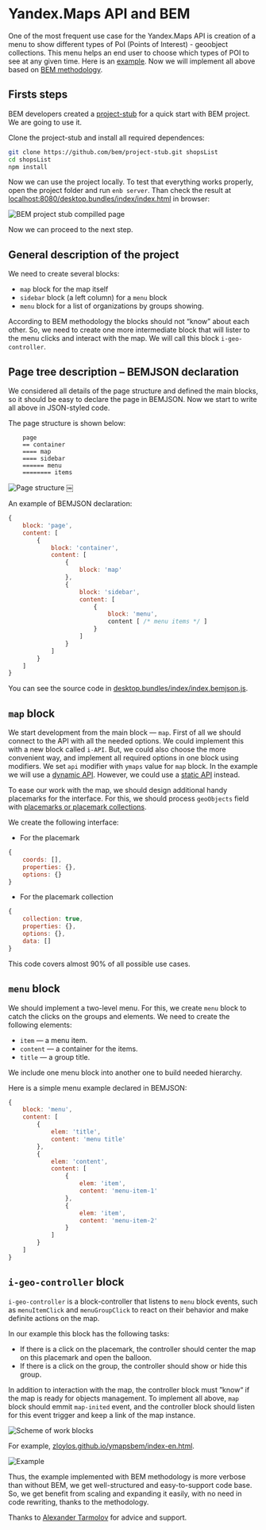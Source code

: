 # Yandex.Maps API and BEM

One of the most frequent use case for the Yandex.Maps API is creation of a menu to show different types of PoI (Points of Interest) - geoobject collections. This menu helps an end user to choose which types of POI to see at any given time. Here is an [example](https://dimik.github.com/ymaps/examples/group-menu/menu03.html). Now we will implement all above based on [BEM methodology](https://en.bem.info/method/).

## Firsts steps

BEM developers created a [project-stub](https://en.bem.info/tutorials/project-stub/) for a quick start with BEM project. We are going to use it.

Clone the project-stub and install all required dependences:

```bash
git clone https://github.com/bem/project-stub.git shopsList
cd shopsList
npm install
```

Now we can use the project locally. To test that everything works properly, open the project folder and run `enb server`. Than check the result at [localhost:8080/desktop.bundles/index/index.html](http://localhost:8080/desktop.bundles/index/index.html) in browser:

![BEM project stub compilled page](https://img-fotki.yandex.ru/get/6808/246231603.0/0_14ad3a_514cc2ef_orig)

Now we can proceed to the next step.

## General description of the project

We need to create several blocks:

* `map` block for the map itself
* `sidebar` block (a left column) for a `menu` block
* `menu` block for a list of organizations by groups showing.

According to BEM methodology the blocks should not “know” about each other. So, we need to create one more intermediate block that will lister to the menu clicks and interact with the map. We will call this block `i-geo-controller`.

## Page tree description – BEMJSON declaration

We considered all details of the page structure and defined the main blocks, so it should be easy to declare the page in BEMJSON. Now we start to write all above in JSON-styled code.

The page structure is shown below:

```
    page
    == container
    ==== map
    ==== sidebar
    ====== menu
    ======== items
```

![Page structure](https://img-fotki.yandex.ru/get/6822/246231603.0/0_14ad39_a3d53b98_orig)
￼

An example of BEMJSON declaration:

````js
{
    block: 'page',
    content: [
        {
            block: 'container',
            content: [
                {
                    block: 'map'
                },
                {
                    block: 'sidebar',
                    content: [
                        {
                            block: 'menu',
                            content [ /* menu items */ ]
                        }
                    ]
                }
            ]
        }
    ]
}
````

You can see the source code in [desktop.bundles/index/index.bemjson.js](https://github.com/zloylos/ymaps-and-bem/blob/master/desktop.bundles/index/index.bemjson.js).

## `map` block

We start development from the main block — `map`. First of all we should connect to the API with all the needed options. We could implement this with a new block called `i-API`. But, we could also choose the more convenient way, and implement all required options in one block using modifiers. We set `api` modifier with `ymaps` value for `map` block. In the example we will use a [dynamic API](http://api.yandex.ru/maps/doc/jsapi/). However, we could use a [static API](http://api.yandex.ru/maps/doc/staticapi/) instead.

To ease our work with the map, we should design additional handy placemarks for the interface. For this, we should process `geoObjects` field with [placemarks or placemark collections](http://api.yandex.com/maps/doc/jsapi/2.x/dg/concepts/geoobjects.xml).

We create the following interface:

* For the placemark

```js
{
    coords: [],
    properties: {},
    options: {}
}
```

* For the placemark collection

```js
{
    collection: true,
    properties: {},
    options: {},
    data: []
}
```
This code covers almost 90% of all possible use cases.

## `menu` block

We should implement a two-level menu. For this, we create `menu` block to catch the clicks on the groups and elements. We need to create the following elements:

* `item` — a menu item.
* `content` — a container for the items.
* `title` — a group title.

We include one menu block into another one to build needed hierarchy.

Here is a simple menu example declared in BEMJSON:
````js
{
    block: 'menu',
    content: [
        {
            elem: 'title',
            content: 'menu title'
        },
        {
            elem: 'content',
            content: [
                {
                    elem: 'item',
                    content: 'menu-item-1'
                },
                {
                    elem: 'item',
                    content: 'menu-item-2'
                }
            ]
        }
    ]
}
````

## `i-geo-controller` block

`i-geo-controller` is a block-controller that listens to `menu` block events, such as `menuItemClick` and `menuGroupClick` to react on their behavior and make definite actions on the map.

In our example this block has the following tasks:

* If there is a click on the placemark, the controller should center the map on this placemark and open the balloon.
* If there is a click on the group, the controller should show or hide this group.

In addition to interaction with the map, the controller block must ”know“ if the map is ready for objects management. To implement all above, `map` block should emmit `map-inited` event, and the controller block should listen for this event trigger and keep a link of the map instance.

![Scheme of work blocks](https://img-fotki.yandex.ru/get/6747/246231603.0/0_14ad38_a92bbe4_orig)


For example, [zloylos.github.io/ymapsbem/index-en.html](http://zloylos.github.io/ymapsbem/index-en.html).

![Example](https://img-fotki.yandex.ru/get/6819/246231603.0/0_14ad37_2f4c8a9a_orig)

Thus, the example implemented with BEM methodology is more verbose than without BEM, we get well-structured and easy-to-support code base. So, we get benefit from scaling and expanding it easily, with no need in code rewriting, thanks to the methodology.

Thanks to [Alexander Tarmolov](https://twitter.com/tarmolov) for advice and support.

